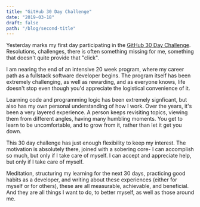 ```yaml
---
title: "GitHub 30 Day Challenge"
date: "2019-03-18"
draft: false
path: "/blog/second-title"
---
```


Yesterday marks my first day participating in the [GitHub 30 Day Challenge](https://medium.com/@docix/github-30-day-challenge-7eaac41e4176). Resolutions, challenges, there is often something missing for me, something that doesn't quite provide that "click". 

I am nearing the end of an intensive 20 week program, where my career path as a fullstack software developer begins. The program itself has been extremely challenging, as well as rewarding, and as everyone knows, life doesn't stop even though you'd appreciate the logistical convenience of it. 

Learning code and programming logic has been extremely signficant, but also has my own personal understanding of how I work. Over the years, it's been a very layered experience. A person keeps revisiting topics, viewing them from different angles, having many humbling moments. You get to learn to be uncomfortable, and to grow from it, rather than let it get you down.

This 30 day challenge has just enough flexibility to keep my interest. The motivation is absolutely there, joined with a sobering core- I can accomplish so much, but only if I take care of myself. I can accept and appreciate help, but only if I take care of myself. 

Meditation, structuring my learning for the next 30 days, practicing good habits as a developer, and writing about these experiences (either for myself or for others), these are all measurable, achievable, and beneficial. And they are all things I want to do, to better myself, as well as those around me.